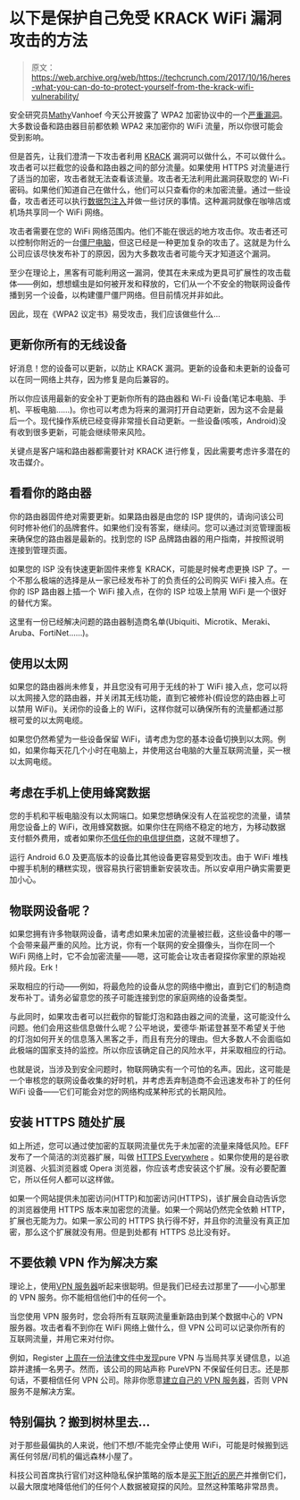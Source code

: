 # 以下是保护自己免受 KRACK WiFi 漏洞攻击的方法

> 原文：<https://web.archive.org/web/https://techcrunch.com/2017/10/16/heres-what-you-can-do-to-protect-yourself-from-the-krack-wifi-vulnerability/>

安全研究员[Mathy](https://web.archive.org/web/20230316161016/http://www.mathyvanhoef.com/)Vanhoef 今天公开披露了 WPA2 加密协议中的一个[严重漏洞](https://web.archive.org/web/20230316161016/https://techcrunch.com/2017/10/16/wpa2-shown-to-be-vulnerable-to-key-reinstallation-attacks/)。大多数设备和路由器目前都依赖 WPA2 来加密你的 WiFi 流量，所以你很可能会受到影响。

但是首先，让我们澄清一下攻击者利用 [KRACK](https://web.archive.org/web/20230316161016/https://www.krackattacks.com/) 漏洞可以做什么，不可以做什么。攻击者可以拦截您的设备和路由器之间的部分流量。如果使用 HTTPS 对流量进行了适当的加密，攻击者就无法查看该流量。攻击者无法利用此漏洞获取您的 Wi-Fi 密码。如果他们知道自己在做什么，他们可以只查看你的未加密流量。通过一些设备，攻击者还可以执行[数据包注入](https://web.archive.org/web/20230316161016/https://en.wikipedia.org/wiki/Packet_injection)并做一些讨厌的事情。这种漏洞就像在咖啡店或机场共享同一个 WiFi 网络。

攻击者需要在您的 WiFi 网络范围内。他们不能在很远的地方攻击你。攻击者还可以控制你附近的一台[僵尸电脑](https://web.archive.org/web/20230316161016/https://en.wikipedia.org/wiki/Zombie_(computer_science))，但这已经是一种更加复杂的攻击了。这就是为什么公司应该尽快发布补丁的原因，因为大多数攻击者可能今天才知道这个漏洞。

至少在理论上，黑客有可能利用这一漏洞，使其在未来成为更具可扩展性的攻击载体——例如，想想蠕虫是如何被开发和释放的，它们从一个不安全的物联网设备传播到另一个设备，以构建僵尸僵尸网络。但目前情况并非如此。

因此，现在《WPA2 议定书》易受攻击，我们应该做些什么…

## 更新你所有的无线设备

好消息！您的设备可以更新，以防止 KRACK 漏洞。更新的设备和未更新的设备可以在同一网络上共存，因为修复是向后兼容的。

所以你应该用最新的安全补丁更新你所有的路由器和 Wi-Fi 设备(笔记本电脑、手机、平板电脑……)。你也可以考虑为将来的漏洞打开自动更新，因为这不会是最后一个。现代操作系统已经变得非常擅长自动更新。一些设备(咳咳，Android)没有收到很多更新，可能会继续带来风险。

关键点是客户端和路由器都需要针对 KRACK 进行修复，因此需要考虑许多潜在的攻击媒介。

## 看看你的路由器

你的路由器固件绝对需要更新。如果路由器是由您的 ISP 提供的，请询问该公司何时修补他们的品牌套件。如果他们没有答案，继续问。您可以通过浏览管理面板来确保您的路由器是最新的。找到您的 ISP 品牌路由器的用户指南，并按照说明连接到管理页面。

如果您的 ISP 没有快速更新固件来修复 KRACK，可能是时候考虑更换 ISP 了。一个不那么极端的选择是从一家已经发布补丁的负责任的公司购买 WiFi 接入点。在你的 ISP 路由器上插一个 WiFi 接入点，在你的 ISP 垃圾上禁用 WiFi 是一个很好的替代方案。

这里有一份已经解决问题的路由器制造商名单(Ubiquiti、Microtik、Meraki、Aruba、FortiNet……)。

## 使用以太网

如果您的路由器尚未修复，并且您没有可用于无线的补丁 WiFi 接入点，您可以将以太网接入您的路由器，并关闭其无线功能，直到它被修补(假设您的路由器上可以禁用 WiFi)。关闭你的设备上的 WiFi，这样你就可以确保所有的流量都通过那根可爱的以太网电缆。

如果您仍然希望为一些设备保留 WiFi，请考虑为您的基本设备切换到以太网。例如，如果你每天花几个小时在电脑上，并使用这台电脑的大量互联网流量，买一根以太网电缆。

## 考虑在手机上使用蜂窝数据

您的手机和平板电脑没有以太网端口。如果您想确保没有人在监视您的流量，请禁用您设备上的 WiFi，改用蜂窝数据。如果你住在网络不稳定的地方，为移动数据支付额外费用，或者如果你[不信任你的电信提供商](https://web.archive.org/web/20230316161016/https://techcrunch.com/2017/03/29/everything-you-need-to-know-about-congress-decision-to-expose-your-data-to-internet-providers/)，这就不理想了。

运行 Android 6.0 及更高版本的设备比其他设备更容易受到攻击。由于 WiFi 堆栈中握手机制的糟糕实现，很容易执行密钥重新安装攻击。所以安卓用户确实需要更加小心。

## 物联网设备呢？

如果您拥有许多物联网设备，请考虑如果未加密的流量被拦截，这些设备中的哪一个会带来最严重的风险。比方说，你有一个联网的安全摄像头，当你在同一个 WiFi 网络上时，它不会加密流量——嗯，这可能会让攻击者窥探你家里的原始视频片段。Erk！

采取相应的行动——例如，将最危险的设备从您的网络中撤出，直到它们的制造商发布补丁。请务必留意您的孩子可能连接到您的家庭网络的设备类型。

与此同时，如果攻击者可以拦截你的智能灯泡和路由器之间的流量，这可能没什么问题。他们会用这些信息做什么呢？公平地说，爱德华·斯诺登甚至不希望关于他的灯泡如何开关的信息落入黑客之手，而且有充分的理由。但大多数人不会面临如此极端的国家支持的监控。所以你应该确定自己的风险水平，并采取相应的行动。

也就是说，当涉及到安全问题时，物联网确实有一个可怕的名声。因此，这可能是一个审核您的联网设备收集的好时机，并考虑丢弃制造商不会迅速发布补丁的任何 WiFi 设备——它们可能会对您的网络构成某种形式的长期风险。

## 安装 HTTPS 随处扩展

如上所述，您可以通过使加密的互联网流量优先于未加密的流量来降低风险。EFF 发布了一个简洁的浏览器扩展，叫做 [HTTPS Everywhere](https://web.archive.org/web/20230316161016/https://www.eff.org/https-everywhere) 。如果你使用的是谷歌浏览器、火狐浏览器或 Opera 浏览器，你应该考虑安装这个扩展。没有必要配置它，所以任何人都可以这样做。

如果一个网站提供未加密访问(HTTP)和加密访问(HTTPS)，该扩展会自动告诉您的浏览器使用 HTTPS 版本来加密您的流量。如果一个网站仍然完全依赖 HTTP，扩展也无能为力。如果一家公司的 HTTPS 执行得不好，并且你的流量没有真正加密，那么这个扩展就没有用。但是到处都有 HTTPS 总比没有好。

## 不要依赖 VPN 作为解决方案

理论上，使用[VPN 服务器](https://web.archive.org/web/20230316161016/https://techcrunch.com/2017/01/01/wtf-is-a-vpn/)听起来很聪明。但是我们已经去过那里了——小心那里的 VPN 服务。你不能相信他们中的任何一个。

当您使用 VPN 服务时，您会将所有互联网流量重新路由到某个数据中心的 VPN 服务器。攻击者看不到你在 WiFi 网络上做什么，但 VPN 公司可以记录你所有的互联网流量，并用它来对付你。

例如，Register [上周在一份法律文件中发现](https://web.archive.org/web/20230316161016/https://thenextweb.com/insider/2017/10/10/purevpns-non-existent-logs-used-to-track-arrest-alleged-internet-stalker/)pure VPN 与当局共享关键信息，以追踪并逮捕一名男子。然而，该公司的网站声称 PureVPN 不保留任何日志。还是那句话，不要相信任何 VPN 公司。除非你愿意[建立自己的 VPN 服务器](https://web.archive.org/web/20230316161016/https://techcrunch.com/2017/04/09/how-i-made-my-own-vpn-server-in-15-minutes/)，否则 VPN 服务不是解决方案。

## 特别偏执？搬到树林里去…

对于那些最偏执的人来说，他们不想/不能完全停止使用 WiFi，可能是时候搬到远离任何邻居/司机的偏远森林小屋了。

科技公司首席执行官们对这种隐私保护策略的版本是[买下附近的房产](https://web.archive.org/web/20230316161016/http://time.com/money/4346766/mark-zuckerberg-houses/)并推倒它们，以最大限度地降低他们的任何个人数据被窥探的风险。显然这种策略非常昂贵。